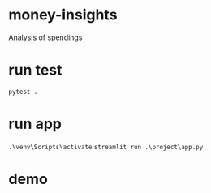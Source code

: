# money-insights
Analysis of spendings

# run test
`pytest .`

# run app
`.\venv\Scripts\activate`
`streamlit run .\project\app.py`

# demo
![]()

